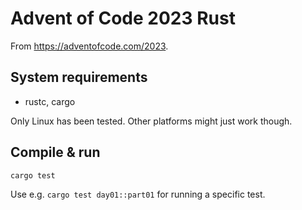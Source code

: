 # Advent of Code 2023 Rust

From <https://adventofcode.com/2023>.

## System requirements

- rustc, cargo

Only Linux has been tested. Other platforms might just work though.

## Compile & run

```bash
cargo test
```

Use e.g. `cargo test day01::part01` for running a specific test.
